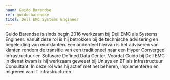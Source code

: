 ```yaml
---
naam: Guido Barendse
ref: guido-barendse
titel: Dell EMC Systems Engineer
---
```


Guido Barendse is sinds begin 2016
werkzaam bij Dell EMC als Systems Engineer. Vanuit deze rol is hij betrokken
bij de technische advisering en begeleiding van eindklanten. Een onderdeel
hiervan is het adviseren van klanten rondom de transitie van een traditioneel
naar een Hyper Converged Infrastructuur en Software Defined Data Center.
Voordat Guido bij Dell EMC in dienst kwam is hij werkzaam geweest bij Unisys en
BT als Infrastructuur Consultant. In deze rol was hij actief met het beheren,
implementeren en migreren van IT infrastructuren.

